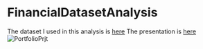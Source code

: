 
# FinancialDatasetAnalysis 


The dataset I used in this analysis is [here](https://docs.google.com/spreadsheets/d/1kmZtwNrw9_M0WtZSqfjK89xXlAYUXTzr/edit#gid=496722688)
The presentation is [here](https://drive.google.com/file/d/1ZNOpuILbB6C8ymJk4WDewro73zDqnKTG/view?usp=drive_link)
![PortfolioPrjt](https://github.com/Emilinjoseph/FinancialDatasetAnalysis/assets/37008863/4740187a-9a8b-4e3e-9236-f8c30a0c9b12)

